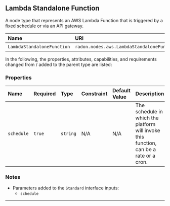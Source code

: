 ## Lambda Standalone Function

A node type that represents an AWS Lambda Function that is triggered by a fixed schedule or via an API gateway.

| Name | URI | Version | Derived From |
|:---- |:--- |:------- |:------------ |
| `LambdaStandaloneFunction` | `radon.nodes.aws.LambdaStandaloneFunction` | 1.0.0 | `radon.nodes.aws.LambdaFunction` |

In the following, the properties, attributes, capabilities, and requirements changed from / added to the parent type are listed:

### Properties

| Name | Required | Type | Constraint | Default Value | Description |
|:---- |:-------- |:---- |:---------- |:------------- |:----------- |
| `schedule` | `true` | `string` | N/A | N/A | The schedule in which the platform will invoke this function, can be a rate or a cron. |

### Notes

* Parameters added to the `Standard` interface inputs:
    * `schedule`

---